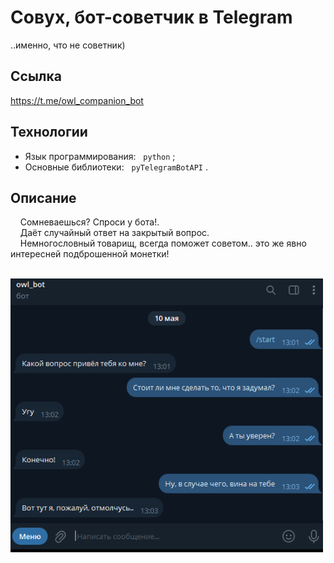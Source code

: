 # Совух, бот-советчик в Telegram
..именно, что не советник)

## Ссылка
https://t.me/owl_companion_bot

## Технологии
  - Язык программирования: &nbsp; `python` ;
  - Основные библиотеки: &nbsp; `pyTelegramBotAPI` .

## Описание
  
  &nbsp; &nbsp; Сомневаешься? Спроси у бота!.<br>
  &nbsp; &nbsp; Даёт случайный ответ на закрытый вопрос.<br>
  &nbsp; &nbsp; Немногословный товарищ, всегда поможет советом.. это же явно интересней подброшенной монетки!

<p>
 &nbsp;&nbsp;&nbsp;&nbsp;<img width='500px' src='https://github.com/primera7790/Owl_Telegram_bot/blob/master/data/images/presentation.PNG' alt='bot_presentation'/>
</p>

